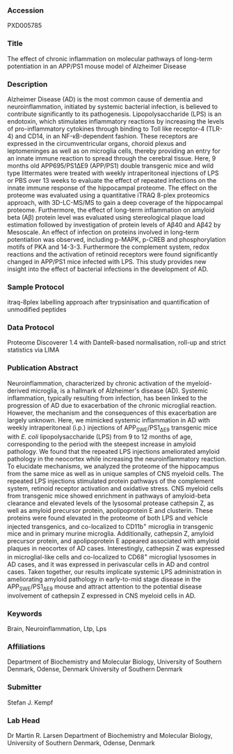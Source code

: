 ### Accession
PXD005785

### Title
The effect of chronic inflammation on molecular pathways of long-term potentiation in an APP/PS1 mouse model of Alzheimer Disease

### Description
Alzheimer Disease (AD) is the most common cause of dementia and neuroinflammation, initiated by systemic bacterial infection, is believed to contribute significantly to its pathogenesis.  Lipopolysaccharide (LPS) is an endotoxin, which stimulates inflammatory reactions by increasing the levels of pro-inflammatory cytokines through binding to Toll like receptor-4 (TLR-4) and CD14, in an NF-κΒ-dependent fashion. These receptors are expressed in the circumventricular organs, choroid plexus and leptomeninges as well as on microglia cells, thereby providing an entry for an innate immune reaction to spread through the cerebral tissue.  Here, 9 months old APP695/PS1ΔE9 (APP/PS1) double transgenic mice and wild type littermates were treated with weekly intraperitoneal injections of LPS or PBS over 13 weeks to evaluate the effect of repeated infections on the innate immune response of the hippocampal proteome. The effect on the proteome was evaluated using a quantitative iTRAQ 8-plex proteomics approach, with 3D-LC-MS/MS to gain a deep coverage of the hippocampal proteome. Furthermore, the effect of long-term inflammation on amyloid beta (Aβ) protein level was evaluated using stereological plaque load estimation followed by investigation of protein levels of Aβ40 and Aβ42 by Mesoscale. An effect of infection on proteins involved in long-term potentiation was observed, including p-MAPK, p-CREB and phosphorylation motifs of PKA and 14-3-3. Furthermore the complement system, redox reactions and the activation of retinoid receptors were found significantly changed in APP/PS1 mice infected with LPS.  This study provides new insight into the effect of bacterial infections in the development of AD.

### Sample Protocol
itraq-8plex labelling approach after trypsinisation and quantification of unmodified peptides

### Data Protocol
Proteome Discoverer 1.4 with DanteR-based normalisation, roll-up and strict statistics via LIMA

### Publication Abstract
Neuroinflammation, characterized by chronic activation of the myeloid-derived microglia, is a hallmark of Alzheimer's disease (AD). Systemic inflammation, typically resulting from infection, has been linked to the progression of AD due to exacerbation of the chronic microglial reaction. However, the mechanism and the consequences of this exacerbation are largely unknown. Here, we mimicked systemic inflammation in AD with weekly intraperitoneal (i.p.) injections of APP<sub>SWE</sub>/PS1<sub>&#x394;E9</sub> transgenic mice with <i>E. coli</i> lipopolysaccharide (LPS) from 9 to 12 months of age, corresponding to the period with the steepest increase in amyloid pathology. We found that the repeated LPS injections ameliorated amyloid pathology in the neocortex while increasing the neuroinflammatory reaction. To elucidate mechanisms, we analyzed the proteome of the hippocampus from the same mice as well as in unique samples of CNS myeloid cells. The repeated LPS injections stimulated protein pathways of the complement system, retinoid receptor activation and oxidative stress. CNS myeloid cells from transgenic mice showed enrichment in pathways of amyloid-beta clearance and elevated levels of the lysosomal protease cathepsin Z, as well as amyloid precursor protein, apolipoprotein E and clusterin. These proteins were found elevated in the proteome of both LPS and vehicle injected transgenics, and co-localized to CD11b<sup>+</sup> microglia in transgenic mice and in primary murine microglia. Additionally, cathepsin Z, amyloid precursor protein, and apolipoprotein E appeared associated with amyloid plaques in neocortex of AD cases. Interestingly, cathepsin Z was expressed in microglial-like cells and co-localized to CD68<sup>+</sup> microglial lysosomes in AD cases, and it was expressed in perivascular cells in AD and control cases. Taken together, our results implicate systemic LPS administration in ameliorating amyloid pathology in early-to-mid stage disease in the APP<sub>SWE</sub>/PS1<sub>&#x394;E9</sub> mouse and attract attention to the potential disease involvement of cathepsin Z expressed in CNS myeloid cells in AD.

### Keywords
Brain, Neuroinflammation, Ltp, Lps

### Affiliations
Department of Biochemistry and Molecular Biology, University of Southern Denmark, Odense, Denmark
University of Southern Denmark

### Submitter
Stefan J. Kempf

### Lab Head
Dr Martin R. Larsen
Department of Biochemistry and Molecular Biology, University of Southern Denmark, Odense, Denmark


